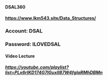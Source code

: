 #### DSAL360
#### https://www.lkm543.site/Data_Structures/
### Account: DSAL
### Password: ILOVEDSAL
#### Video Lecture
##### https://youtube.com/playlist?list=PLx6rIKD174G7lGuxII87W4fglaRMhDBMn
